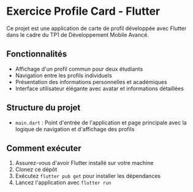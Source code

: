 # Exercice Profile Card - Flutter

Ce projet est une application de carte de profil développée avec Flutter dans le cadre du TP1 de Développement Mobile Avancé.

## Fonctionnalités

- Affichage d'un profil commun pour deux étudiants
- Navigation entre les profils individuels
- Présentation des informations personnelles et académiques
- Interface utilisateur élégante avec avatar et informations détaillées

## Structure du projet

- `main.dart` : Point d'entrée de l'application et page principale avec la logique de navigation et d'affichage des profils

## Comment exécuter

1. Assurez-vous d'avoir Flutter installé sur votre machine
2. Clonez ce dépôt
3. Exécutez `flutter pub get` pour installer les dépendances
4. Lancez l'application avec `flutter run`
